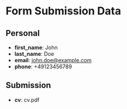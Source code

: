 # Form Submission Data

## Personal
- **first_name**: John
- **last_name**: Doe
- **email**: john.doe@example.com
- **phone**: +49123456789

## Submission
- **cv**: cv.pdf

